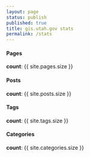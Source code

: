 ```yaml
---
layout: page
status: publish
published: true
title: gis.utah.gov stats
permalink: /stats
---
```


#### Pages
**count**: {{ site.pages.size }}

#### Posts
**count**: {{ site.posts.size }}

#### Tags
**count**: {{ site.tags.size }}

#### Categories
**count**: {{ site.categories.size }}
